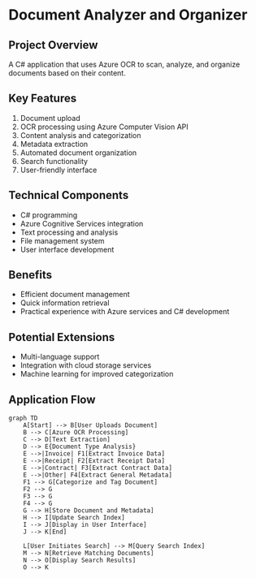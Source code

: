 # Document Analyzer and Organizer

## Project Overview
A C# application that uses Azure OCR to scan, analyze, and organize documents based on their content.

## Key Features
1. Document upload
2. OCR processing using Azure Computer Vision API
3. Content analysis and categorization
4. Metadata extraction
5. Automated document organization
6. Search functionality
7. User-friendly interface

## Technical Components
- C# programming
- Azure Cognitive Services integration
- Text processing and analysis
- File management system
- User interface development

## Benefits
- Efficient document management
- Quick information retrieval
- Practical experience with Azure services and C# development

## Potential Extensions
- Multi-language support
- Integration with cloud storage services
- Machine learning for improved categorization

## Application Flow
```mermaid
graph TD
    A[Start] --> B[User Uploads Document]
    B --> C[Azure OCR Processing]
    C --> D[Text Extraction]
    D --> E{Document Type Analysis}
    E -->|Invoice| F1[Extract Invoice Data]
    E -->|Receipt| F2[Extract Receipt Data]
    E -->|Contract| F3[Extract Contract Data]
    E -->|Other| F4[Extract General Metadata]
    F1 --> G[Categorize and Tag Document]
    F2 --> G
    F3 --> G
    F4 --> G
    G --> H[Store Document and Metadata]
    H --> I[Update Search Index]
    I --> J[Display in User Interface]
    J --> K[End]
    
    L[User Initiates Search] --> M[Query Search Index]
    M --> N[Retrieve Matching Documents]
    N --> O[Display Search Results]
    O --> K
```
